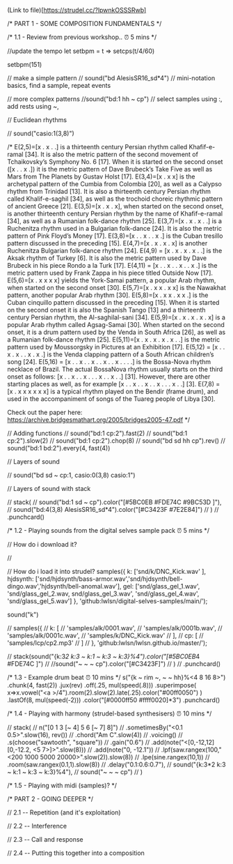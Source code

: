 (Link to file)[https://strudel.cc/?lpwnkOSSSRwb]

/*  PART 1 - SOME COMPOSITION FUNDAMENTALS */

/* 1.1 - Review from previous workshop.. ⏰ 5 mins */ 

//update the tempo
let setbpm = t => setcps(t/4/60)

setbpm(151)

// make a simple pattern
// sound("bd AlesisSR16_sd*4") // mini-notation basics, find a sample, repeat events 

// more complex patterns
//sound("bd:1 hh ~ cp") // select samples using :, add rests using ~, 


// Euclidean rhythms 

// sound("casio:1(3,8)")


/*
E(2,5)=[x . x . .] is a thirteenth century Persian rhythm called Khafif-e-ramal [34]. It is also the metric
pattern of the second movement of Tchaikovsky’s Symphony No. 6 [17]. When it is started on the second
onset ([x . . x .]) it is the metric pattern of Dave Brubeck’s Take Five as well as Mars from The Planets by
Gustav Holst [17].
E(3,4)=[x . x x] is the archetypal pattern of the Cumbia from Colombia [20], as well as a Calypso rhythm
from Trinidad [13]. It is also a thirteenth century Persian rhythm called Khalif-e-saghil [34], as well as the
trochoid choreic rhythmic pattern of ancient Greece [21].
E(3,5)=[x . x . x], when started on the second onset, is another thirteenth century Persian rhythm by the
name of Khafif-e-ramal [34], as well as a Rumanian folk-dance rhythm [25].
E(3,7)=[x . x . x . .] is a Ruchenitza rhythm used in a Bulgarian folk-dance [24]. It is also the metric
pattern of Pink Floyd’s Money [17].
E(3,8)=[x . . x . . x .] is the Cuban tresillo pattern discussed in the preceding [15].
E(4,7)=[x . x . x . x] is another Ruchenitza Bulgarian folk-dance rhythm [24].
E(4,9) = [x . x . x . x . .] is the Aksak rhythm of Turkey [6]. It is also the metric pattern used by Dave
Brubeck in his piece Rondo a la Turk [17].
E(4,11) = [x . . x . . x . . x .] is the metric pattern used by Frank Zappa in his piece titled Outside Now [17].
E(5,6)=[x . x x x x] yields the York-Samai pattern, a popular Arab rhythm, when started on the second
onset [30].
E(5,7)=[x . x x . x x] is the Nawakhat pattern, another popular Arab rhythm [30].
E(5,8)=[x . x x . x x .] is the Cuban cinquillo pattern discussed in the preceding [15]. When it is started
on the second onset it is also the Spanish Tango [13] and a thirteenth century Persian rhythm, the Al-saghilal-sani [34].
E(5,9)=[x . x . x . x . x] is a popular Arab rhythm called Agsag-Samai [30]. When started on the second
onset, it is a drum pattern used by the Venda in South Africa [26], as well as a Rumanian folk-dance
rhythm [25].
E(5,11)=[x . x . x . x . x . .] is the metric pattern used by Moussorgsky in Pictures at an Exhibition [17].
E(5,12) = [x . . x . x . . x . x .] is the Venda clapping pattern of a South African children’s song [24].
E(5,16) = [x . . x . . x . . x . . x . . . .] is the Bossa-Nova rhythm necklace of Brazil. The actual BossaNova rhythm usually starts on the third onset as follows: [x . . x . . x . . . x . . x . .] [31]. However, there are
other starting places as well, as for example [x . . x . . x . . x . . . x . .] [3].
E(7,8) = [x . x x x x x x] is a typical rhythm played on the Bendir (frame drum), and used in the accompaniment of songs of the Tuareg people of Libya [30].


Check out the paper here: 
https://archive.bridgesmathart.org/2005/bridges2005-47.pdf
*/

// Adding functions
// sound("bd:1 cp:2").fast(2)
// sound("bd:1 cp:2").slow(2)
// sound("bd:1 cp:2").chop(8)
// sound("bd sd hh cp").rev()
// sound("bd:1 bd:2").every(4, fast(4))

//  Layers of sound

// sound("bd sd ~ cp:1, casio:0(3,8) casio:1")

// Layers of sound with stack 

// stack(
//   sound("bd:1 sd ~ cp").color("[#5BC0EB #FDE74C #9BC53D ]"), 
//   sound("bd:4(3,8) AlesisSR16_sd*4").color("[#C3423F #7E2E84]")
// )
// .punchcard()

/* 1.2 - Playing sounds from the digital selves sample pack ⏰ 5 mins */ 

// How do i download it? 

//

// How do i load it into strudel? 
samples({
  k:  ['snd/k/DNC_Kick.wav' ], 
  hjdsynth: ['snd/hjdsynth/bass-armor.wav','snd/hjdsynth/bell-dingo.wav','hjdsynth/bell-anomal.wav'],
  gel: ['snd/glass_gel_1.wav', 'snd/glass_gel_2.wav, snd/glass_gel_3.wav', 'snd/glass_gel_4.wav', 'snd/glass_gel_5.wav']
}, 'github:lwlsn/digital-selves-samples/main/');

sound("k")

// samples({
//     k: [
//       'samples/alk/0001.wav', 
//       'samples/alk/0001b.wav',
//       'samples/alk/0001c.wav',
//       'samples/k/DNC_Kick.wav'
//     ],
//     cp: [
//       'samples/lcp/cp2.mp3'
//     ]
//   }, 'github:lwlsn/lwlsn.github.io/master/');


// stack(sound("{k:3*2 k:3 ~ k:1 ~ k:3 ~  k:3}%4").color("[#5BC0EB*4 #FDE74C ]")
//     //sound("~ ~ ~ cp").color("[#C3423F]")
//       )
// .punchcard()




/* 1.3 - Example drum beat  ⏰ 10 mins */ 
s("{k ~ rim ~, ~ ~ hh}%<4 8 16 8>")
  .chunk(4, fast(2))
  .jux(rev)
  .off(.25, mul(speed(.8)))
  .superimpose(
    x=>x.vowel("<a <e i>>/4").room(2).slow(2).late(.25).color("#00ff0050")
  )
  .lastOf(8, mul(speed(-2)))
  .color("[#0000ff50 #ffff0020]*3")
  .punchcard()

/* 1.4 -  Playing with harmony (strudel-based synthesisers) ⏰ 10 mins  */
  
// stack(
//   n("[0 1 3 [~ 4] 5 6 [~ 7] 8]")
//     .sometimesBy("<0.1 0.5>".slow(16), rev())
//     .chord("Am C".slow(4))
//     .voicing()
//     .s(choose("sawtooth", "square"))
//     .gain("0.6")
//     .add(note("<[0,-12,12] [0,-12.2, <5 7>]>".slow(8)))
//     .add(note("0, -12.1"))
//     .lpf(saw.rangex(100,"<200 1000 5000 20000>".slow(2)).slow(8))
//     .lpe(sine.rangex(10,1))
//     .room(saw.rangex(0.1,1).slow(8))
//     .delay("0.1:0.6:0.7"),
//     sound("{k:3*2 k:3 ~ k:1 ~ k:3 ~  k:3}%4"),
//     sound("~ ~ ~ cp")
//   )





/* 1.5 - Playing with midi (samples)?  */


/*  PART 2 - GOING DEEPER */

// 2.1 -- Repetition (and it's exploitation)

// 2.2 -- Interference 

// 2.3 -- Call and response 

// 2.4 -- Putting this together into a composition


